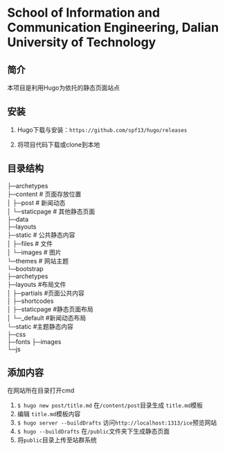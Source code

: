 # School of Information and Communication Engineering, Dalian University of Technology 

## 简介

本项目是利用Hugo为依托的静态页面站点

## 安装

1. Hugo下载与安装：` https://github.com/spf13/hugo/releases `

2. 将项目代码下载或clone到本地

## 目录结构

├─archetypes    
├─content       # 页面存放位置       
│  ├─post       # 新闻动态  
│  └─staticpage # 其他静态页面  
├─data  
├─layouts   
├─static        # 公共静态内容  
│  ├─files      # 文件  
│  └─images     # 图片  
└─themes        # 网站主题  
    └─bootstrap         
        ├─archetypes    
        ├─layouts           #布局文件   
        │  ├─partials       #页面公共内容   
        │  ├─shortcodes                     
        │  ├─staticpage     #静态页面布局   
        │  └─_default       #新闻动态布局   
        └─static            #主题静态内容   
            ├─css   
            ├─fonts 
            ├─images    
            └─js    

## 添加内容

在网站所在目录打开cmd

1. ` $ hugo new post/title.md ` 在` /content/post `目录生成 ` title.md `模板
2. 编辑 ` title.md `模板内容
3. ` $ hugo server --buildDrafts ` 访问` http://localhost:1313/ice `预览网站
4. ` $ hugo --buildDrafts ` 在` /public `文件夹下生成静态页面
5. 将` public `目录上传至站群系统


